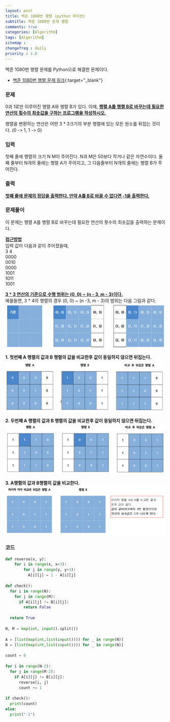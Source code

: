 ```yaml
---
layout: post
title: 백준 1080번 행렬 (python 파이썬)
subtitle: 백준 1080번 문제 행렬
comments: true
categories: [Algorithm]
tags: [Algorithm]
sitemap :
changefreq : daily
priority : 1.0
---
```

백준 1080번 행렬 문제를 Python으로 해결한 문제이다.  

* [백준 1080번 행렬 문제 링크](https://www.acmicpc.net/problem/1080){:target="_blank"}

### 문제 
0과 1로만 이루어진 행렬 A와 행렬 B가 있다. 이때, **<u>행렬 A를 행렬 B로 바꾸는데 필요한 연산의 횟수의 최솟값을 구하는 프로그램을 작성하시오.</u>**

행렬을 변환하는 연산은 어떤 3 * 3크기의 부분 행렬에 있는 모든 원소를 뒤집는 것이다. (0 -> 1, 1 -> 0)

### 입력
첫째 줄에 행렬의 크기 N M이 주어진다. N과 M은 50보다 작거나 같은 자연수이다. 둘째 줄부터 N개의 줄에는 행렬 A가 주어지고, 그 다음줄부터 N개의 줄에는 행렬 B가 주어진다.

### 출력
**<u>첫째 줄에 문제의 정답을 출력한다. 만약 A를 B로 바꿀 수 없다면 -1을 출력한다.</u>**

### 문제풀이
이 문제는 행렬 A를 행렬 B로 바꾸는데 필요한 연산의 횟수의 최솟값을 출력하는 문제이다.


**<u>접근방법</u>**  
입력 값이 다음과 같이 주어졌을때,  
3 4  
0000  
0010  
0000  
1001  
1011  
1001  

**<u>3 * 3 연산의 기준으로 수행 범위는 (0, 0) ~ (n - 3, m - 3)이다.</u>**  
예를들면, 3 * 4의 행렬의 경우 (0, 0) ~ (n -3, m - 3)의 범위는 다음 그림과 같다.
![3 * 3연산 그림](/img/algorithm/matrix.PNG)

**1. 첫번째 A 행렬의 값과 B 행렬의 값을 비교한후 값이 동일하지 않으면 뒤집는다.**
![첫번째 비교 후 뒤집은 행렬](/img/algorithm/matrix2.PNG)

**2. 두번째 A 행렬의 값과 B 행렬의 값을 비교한후 값이 동일하지 않으면 뒤집는다.**
![두번째 비교 후 뒤집은 행렬](/img/algorithm/matrix3.PNG)

**3. A행렬의 값과 B행렬의 값을 비교한다.**
![마지막 행렬 비교](/img/algorithm/matrix4.PNG)

### 코드
```python
def reverse(x, y):
    for i in range(x, x+3):
        for j in range(y, y+3):
          A[i][j] = 1 - A[i][j]

def check():
  for i in range(N):
    for j in range(M):
      if A[i][j] != B[i][j]:
        return False
  
  return True

N, M = map(int, input().split())

A = [list(map(int,list(input()))) for _ in range(N)]
B = [list(map(int,list(input()))) for _ in range(N)]

count = 0

for i in range(N-2):
  for j in range(M-2):
    if A[i][j] != B[i][j]:
      reverse(i, j)
      count += 1

if check():
  print(count)
else:
  print("-1")
```